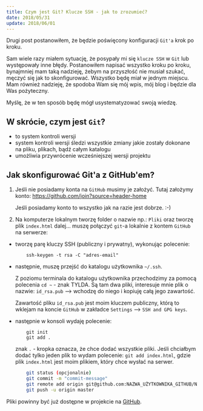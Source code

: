 ```yaml
---
title: Czym jest Git? Klucze SSH - jak to zrozumieć?
date: 2018/05/31
update: 2018/06/01
---
```


Drugi post postanowiłem, że będzie poświęcony konfiguracji `Git'a` krok
po kroku.

Sam wiele razy miałem sytuację, że posypały mi się `klucze SSH` w `Git`
lub występowały inne błędy. Postanowiłem napisać wszystko kroku po kroku,
bynajmniej mam taką nadzieję, żebym na przyszłość nie musiał szukać,
męczyć się jak to skonfigurować. Wszystko będę miał w jednym miejscu.
Mam również nadzieję, że spodoba Wam się mój wpis, mój blog i będzie dla
Was pożyteczny.

Myślę, że w ten sposób będę mógł usystematyzować swoją wiedzę.

## W skrócie, czym jest `Git`?

* to system kontroli wersji
* system kontroli wersji śledzi wszystkie zmiany jakie zostały dokonane
    na pliku, plikach, bądź całym katalogu
* umożliwia przywrócenie wcześniejszej wersji projektu

## Jak skonfigurować Git'a z GitHub'em?

1. Jeśli nie posiadamy konta na `GitHub` musimy je założyć.
   Tutaj założymy konto: <https://github.com/join?source=header-home>

    Jeśli posiadamy konto to wszystko jak na razie jest dobrze. :-)

2. Na komputerze lokalnym tworzę folder o nazwie np.: `Pliki` oraz tworzę
    plik `index.html` dalej... muszę połączyć `git`-a lokalnie z kontem
    `GitHub` na serwerze:

* tworzę parę kluczy SSH (publiczny i prywatny), wykonując polecenie:

    ```text
        ssh-keygen -t rsa -C "adres-email"
    ```

* następnie, muszę przejść do katalogu użytkownika `~/.ssh`.
 
    Z poziomu terminala do katalogu użytkownika przechodzimy za pomocą
    polecenia `cd ~` - znak TYLDA. Są tam dwa pliki, interesuje mnie
    plik o nazwie: `id_rsa.pub` --> wchodzę do niego i kopiuję całą jego
    zawartość.

    Zawartość pliku `id_rsa.pub` jest moim kluczem publiczny, którą to
    wklejam na koncie `GitHub` w zakładce `Settings` --> `SSH and GPG keys`.

* następnie w konsoli wydaję polecenie:
    
    ```text
        git init
        git add .
    ```
    
    znak `.` - kropka oznacza, że chce dodać wszystkie pliki. Jeśli chciałbym
    dodać tylko jeden plik to wydam polecenie: `git add index.html`, gdzie
    plik `index.html` jest moim plikiem, który chce wysłać na serwer.
    
    ```bash
        git status (opcjonalnie)
        git commit -m "commit-message"
        git remote add origin git@github.com:NAZWA_UŻYTKOWNIKA_GITHUB/NAZWA_REPOZYTORIUM.git
        git push -u origin master
    ```

Pliki powinny być już dostępne w projekcie na [GitHub](http://www.github.com).
